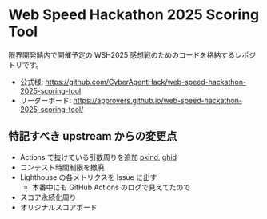 # Web Speed Hackathon 2025 Scoring Tool

限界開発鯖内で開催予定の WSH2025 感想戦のためのコードを格納するレポジトリです。

- 公式様: https://github.com/CyberAgentHack/web-speed-hackathon-2025-scoring-tool
- リーダーボード: https://approvers.github.io/web-speed-hackathon-2025-scoring-tool/

## 特記すべき upstream からの変更点

- Actions で抜けている引数周りを追加 [pkind](https://github.com/approvers/web-speed-hackathon-2025-scoring-tool/commit/09de7919f3638f98b3e08201e1b0a75d3865582c), [ghid](https://github.com/approvers/web-speed-hackathon-2025-scoring-tool/commit/9de32eff9374ccd07607e84cb64a88f9d7dd7cfe)
- コンテスト時間制限を撤廃
- Lighthouse の各メトリクスを Issue に出す
  - 本番中にも GitHub Actions のログで見えてたので
- スコア永続化周り
- オリジナルスコアボード
